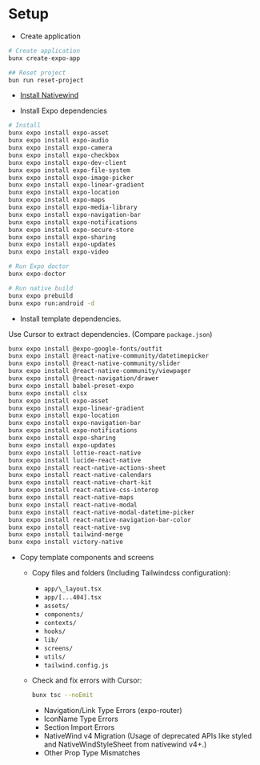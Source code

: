 # Setup

- Create application

```bash
# Create application
bunx create-expo-app

## Reset project
bun run reset-project
```

- [Install Nativewind](https://www.nativewind.dev/docs/getting-started/installation)

- Install Expo dependencies

```bash
# Install
bunx expo install expo-asset
bunx expo install expo-audio
bunx expo install expo-camera
bunx expo install expo-checkbox
bunx expo install expo-dev-client
bunx expo install expo-file-system
bunx expo install expo-image-picker
bunx expo install expo-linear-gradient
bunx expo install expo-location
bunx expo install expo-maps
bunx expo install expo-media-library
bunx expo install expo-navigation-bar
bunx expo install expo-notifications
bunx expo install expo-secure-store
bunx expo install expo-sharing
bunx expo install expo-updates
bunx expo install expo-video

# Run Expo doctor
bunx expo-doctor

# Run native build
bunx expo prebuild
bunx expo run:android -d
```

- Install template dependencies.

Use Cursor to extract dependencies. (Compare `package.json`)

```bash
bunx expo install @expo-google-fonts/outfit
bunx expo install @react-native-community/datetimepicker
bunx expo install @react-native-community/slider
bunx expo install @react-native-community/viewpager
bunx expo install @react-navigation/drawer
bunx expo install babel-preset-expo
bunx expo install clsx
bunx expo install expo-asset
bunx expo install expo-linear-gradient
bunx expo install expo-location
bunx expo install expo-navigation-bar
bunx expo install expo-notifications
bunx expo install expo-sharing
bunx expo install expo-updates
bunx expo install lottie-react-native
bunx expo install lucide-react-native
bunx expo install react-native-actions-sheet
bunx expo install react-native-calendars
bunx expo install react-native-chart-kit
bunx expo install react-native-css-interop
bunx expo install react-native-maps
bunx expo install react-native-modal
bunx expo install react-native-modal-datetime-picker
bunx expo install react-native-navigation-bar-color
bunx expo install react-native-svg
bunx expo install tailwind-merge
bunx expo install victory-native
```

- Copy template components and screens

  - Copy files and folders (Including Tailwindcss configuration):

    - `app/\_layout.tsx`
    - `app/[...404].tsx`
    - `assets/`
    - `components/`
    - `contexts/`
    - `hooks/`
    - `lib/`
    - `screens/`
    - `utils/`
    - `tailwind.config.js`

  - Check and fix errors with Cursor:

    ```bash
    bunx tsc --noEmit
    ```

    - Navigation/Link Type Errors (expo-router)
    - IconName Type Errors
    - Section Import Errors
    - NativeWind v4 Migration (Usage of deprecated APIs like styled and NativeWindStyleSheet from nativewind v4+.)
    - Other Prop Type Mismatches

